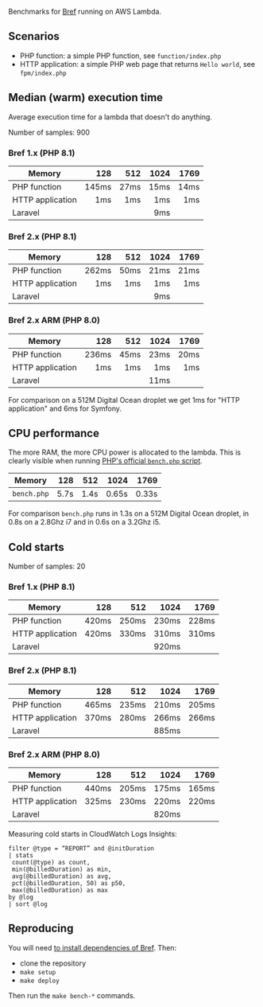 Benchmarks for [Bref](https://github.com/brefphp/bref) running on AWS Lambda.

## Scenarios

- PHP function: a simple PHP function, see `function/index.php`
- HTTP application: a simple PHP web page that returns `Hello world`, see `fpm/index.php`

## Median (warm) execution time

Average execution time for a lambda that doesn't do anything.

Number of samples: 900

### Bref 1.x (PHP 8.1)

| Memory           |   128 |  512 | 1024 | 1769 |
|------------------|------:|-----:|-----:|-----:|
| PHP function     | 145ms | 27ms | 15ms | 14ms |
| HTTP application |   1ms |  1ms |  1ms |  1ms |
| Laravel          |       |      |  9ms |      |

### Bref 2.x (PHP 8.1)

| Memory           |   128 |  512 | 1024 | 1769 |
|------------------|------:|-----:|-----:|-----:|
| PHP function     | 262ms | 50ms | 21ms | 21ms |
| HTTP application |   1ms |  1ms |  1ms |  1ms |
| Laravel          |       |      |  9ms |      |

### Bref 2.x ARM (PHP 8.0)

| Memory           |   128 |  512 | 1024 | 1769 |
|------------------|------:|-----:|-----:|-----:|
| PHP function     | 236ms | 45ms | 23ms | 20ms |
| HTTP application |   1ms |  1ms |  1ms |  1ms |
| Laravel          |       |      | 11ms |      |

For comparison on a 512M Digital Ocean droplet we get 1ms for "HTTP application" and 6ms for Symfony.

## CPU performance

The more RAM, the more CPU power is allocated to the lambda. This is clearly visible when running [PHP's official `bench.php` script](https://github.com/php/php-src/blob/master/Zend/bench.php).

| Memory      |  128 |  512 |  1024 |  1769 |
|-------------|-----:|-----:|------:|------:|
| `bench.php` | 5.7s | 1.4s | 0.65s | 0.33s |

For comparison  `bench.php` runs in 1.3s on a 512M Digital Ocean droplet, in 0.8s on a 2.8Ghz i7 and in 0.6s on a 3.2Ghz i5.

## Cold starts

Number of samples: 20

### Bref 1.x (PHP 8.1)

| Memory           |   128 |   512 |  1024 |  1769 |
|------------------|------:|------:|------:|------:|
| PHP function     | 420ms | 250ms | 230ms | 228ms |
| HTTP application | 420ms | 330ms | 310ms | 310ms |
| Laravel          |       |       | 920ms |       |

### Bref 2.x (PHP 8.1)

| Memory           |   128 |   512 |  1024 |  1769 |
|------------------|------:|------:|------:|------:|
| PHP function     | 465ms | 235ms | 210ms | 205ms |
| HTTP application | 370ms | 280ms | 266ms | 266ms |
| Laravel          |       |       | 885ms |       |

### Bref 2.x ARM (PHP 8.0)

| Memory           |   128 |   512 |  1024 |  1769 |
|------------------|------:|------:|------:|------:|
| PHP function     | 440ms | 205ms | 175ms | 165ms |
| HTTP application | 325ms | 230ms | 220ms | 220ms |
| Laravel          |       |       | 820ms |       |

Measuring cold starts in CloudWatch Logs Insights:

```
filter @type = “REPORT” and @initDuration
| stats
 count(@type) as count,
 min(@billedDuration) as min,
 avg(@billedDuration) as avg,
 pct(@billedDuration, 50) as p50,
 max(@billedDuration) as max
by @log
| sort @log
```

## Reproducing

You will need [to install dependencies of Bref](https://bref.sh/docs/installation.html). Then:

- clone the repository
- `make setup`
- `make deploy`

Then run the `make bench-*` commands.
